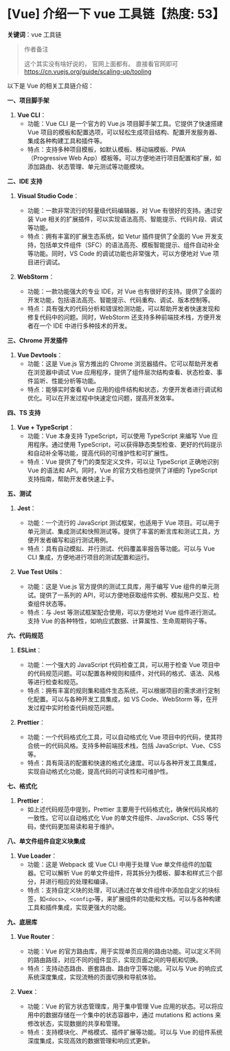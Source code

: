 # [Vue] 介绍一下 vue 工具链【热度: 53】

**关键词**：vue 工具链

> 作者备注
>
> 这个其实没有啥好说的， 官网上面都有。 直接看官网即可 https://cn.vuejs.org/guide/scaling-up/tooling

以下是 Vue 的相关工具链介绍：

**一、项目脚手架**

1. **Vue CLI**：
   - 功能：Vue CLI 是一个官方的 Vue.js 项目脚手架工具。它提供了快速搭建 Vue 项目的模板和配置选项，可以轻松生成项目结构、配置开发服务器、集成各种构建工具和插件等。
   - 特点：支持多种项目模板，如默认模板、移动端模板、PWA（Progressive Web App）模板等。可以方便地进行项目配置和扩展，如添加路由、状态管理、单元测试等功能模块。

**二、IDE 支持**

1. **Visual Studio Code**：

   - 功能：一款非常流行的轻量级代码编辑器，对 Vue 有很好的支持。通过安装 Vue 相关的扩展插件，可以实现语法高亮、智能提示、代码片段、调试等功能。
   - 特点：拥有丰富的扩展生态系统，如 Vetur 插件提供了全面的 Vue 开发支持，包括单文件组件（SFC）的语法高亮、模板智能提示、组件自动补全等功能。同时，VS Code 的调试功能也非常强大，可以方便地对 Vue 项目进行调试。

2. **WebStorm**：
   - 功能：一款功能强大的专业 IDE，对 Vue 也有很好的支持。提供了全面的开发功能，包括语法高亮、智能提示、代码重构、调试、版本控制等。
   - 特点：具有强大的代码分析和错误检测功能，可以帮助开发者快速发现和修复代码中的问题。同时，WebStorm 还支持多种前端技术栈，方便开发者在一个 IDE 中进行多种技术的开发。

**三、Chrome 开发插件**

1. **Vue Devtools**：
   - 功能：这是 Vue.js 官方推出的 Chrome 浏览器插件。它可以帮助开发者在浏览器中调试 Vue 应用程序，提供了组件层次结构查看、状态检查、事件监听、性能分析等功能。
   - 特点：能够实时查看 Vue 应用的组件结构和状态，方便开发者进行调试和优化。可以在开发过程中快速定位问题，提高开发效率。

**四、TS 支持**

1. **Vue + TypeScript**：
   - 功能：Vue 本身支持 TypeScript，可以使用 TypeScript 来编写 Vue 应用程序。通过使用 TypeScript，可以获得静态类型检查、更好的代码提示和自动补全等功能，提高代码的可维护性和可扩展性。
   - 特点：Vue 提供了专门的类型定义文件，可以让 TypeScript 正确地识别 Vue 的语法和 API。同时，Vue 的官方文档也提供了详细的 TypeScript 支持指南，帮助开发者快速上手。

**五、测试**

1. **Jest**：

   - 功能：一个流行的 JavaScript 测试框架，也适用于 Vue 项目。可以用于单元测试、集成测试和快照测试等。提供了丰富的断言库和测试工具，方便开发者编写和运行测试用例。
   - 特点：具有自动模拟、并行测试、代码覆盖率报告等功能。可以与 Vue CLI 集成，方便地进行项目的测试配置和运行。

2. **Vue Test Utils**：
   - 功能：这是 Vue.js 官方提供的测试工具库，用于编写 Vue 组件的单元测试。提供了一系列的 API，可以方便地获取组件实例、模拟用户交互、检查组件状态等。
   - 特点：与 Jest 等测试框架配合使用，可以方便地对 Vue 组件进行测试。支持 Vue 的各种特性，如响应式数据、计算属性、生命周期钩子等。

**六、代码规范**

1. **ESLint**：

   - 功能：一个强大的 JavaScript 代码检查工具，可以用于检查 Vue 项目中的代码规范问题。可以配置各种规则和插件，对代码的格式、语法、风格等进行检查和规范。
   - 特点：拥有丰富的规则集和插件生态系统，可以根据项目的需求进行定制化配置。可以与各种开发工具集成，如 VS Code、WebStorm 等，在开发过程中实时检查代码规范问题。

2. **Prettier**：
   - 功能：一个代码格式化工具，可以自动格式化 Vue 项目中的代码，使其符合统一的代码风格。支持多种前端技术栈，包括 JavaScript、Vue、CSS 等。
   - 特点：具有简洁的配置和快速的格式化速度。可以与各种开发工具集成，实现自动格式化功能，提高代码的可读性和可维护性。

**七、格式化**

1. **Prettier**：
   - 如上述代码规范中提到，Prettier 主要用于代码格式化，确保代码风格的一致性。它可以自动格式化 Vue 的单文件组件、JavaScript、CSS 等代码，使代码更加易读和易于维护。

**八、单文件组件自定义块集成**

1. **Vue Loader**：
   - 功能：这是 Webpack 或 Vue CLI 中用于处理 Vue 单文件组件的加载器。它可以解析 Vue 的单文件组件，将其拆分为模板、脚本和样式三个部分，并进行相应的处理和编译。
   - 特点：支持自定义块的处理，可以通过在单文件组件中添加自定义的块标签，如`<docs>`、`<config>`等，来扩展组件的功能和文档。可以与各种构建工具和插件集成，实现更强大的功能。

**九、底层库**

1. **Vue Router**：

   - 功能：Vue 的官方路由库，用于实现单页应用的路由功能。可以定义不同的路由路径，对应不同的组件显示，实现页面之间的导航和切换。
   - 特点：支持动态路由、嵌套路由、路由守卫等功能。可以与 Vue 的响应式系统深度集成，实现流畅的页面切换和导航体验。

2. **Vuex**：
   - 功能：Vue 的官方状态管理库，用于集中管理 Vue 应用的状态。可以将应用中的数据存储在一个集中的状态容器中，通过 mutations 和 actions 来修改状态，实现数据的共享和管理。
   - 特点：支持模块化、严格模式、插件扩展等功能。可以与 Vue 的组件系统深度集成，实现高效的数据管理和响应式更新。